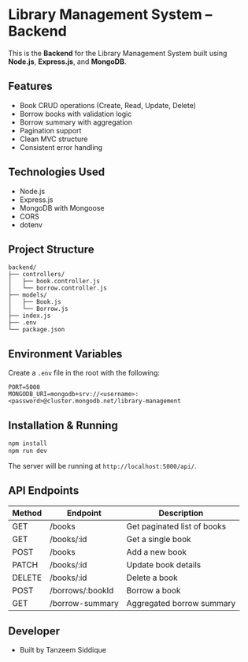 # Library Management System – Backend

This is the **Backend** for the Library Management System built using **Node.js**, **Express.js**, and **MongoDB**.

## Features

- Book CRUD operations (Create, Read, Update, Delete)
- Borrow books with validation logic
- Borrow summary with aggregation
- Pagination support
- Clean MVC structure
- Consistent error handling

## Technologies Used

- Node.js
- Express.js
- MongoDB with Mongoose
- CORS
- dotenv

## Project Structure

```
backend/
├── controllers/
│   ├── book.controller.js
│   └── borrow.controller.js
├── models/
│   ├── Book.js
│   └── Borrow.js
├── index.js
├── .env
└── package.json
```

## Environment Variables

Create a `.env` file in the root with the following:

```env
PORT=5000
MONGODB_URI=mongodb+srv://<username>:<password>@cluster.mongodb.net/library-management
```

## Installation & Running

```bash
npm install
npm run dev
```

The server will be running at `http://localhost:5000/api/`.

## API Endpoints

| Method | Endpoint         | Description                 |
| ------ | ---------------- | --------------------------- |
| GET    | /books           | Get paginated list of books |
| GET    | /books/:id       | Get a single book           |
| POST   | /books           | Add a new book              |
| PATCH  | /books/:id       | Update book details         |
| DELETE | /books/:id       | Delete a book               |
| POST   | /borrows/:bookId | Borrow a book               |
| GET    | /borrow-summary  | Aggregated borrow summary   |

## Developer

- Built by Tanzeem Siddique
